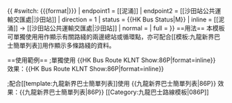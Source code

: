 {{ #switch: {{{format|}}}
  | endpoint1 = [[泥涌]]
  | endpoint2 = [[沙田站公共運輸交匯處|沙田站]]
  | direction = 1
  | status = {{HK Bus Status|M}}
  | inline = [[泥涌]] → [[沙田站公共運輸交匯處|沙田站]]
  | normal =
  | full =
}}<noinclude>
==用法==
本模板可單獨使用用作顯示有關路綫的兩邊總站或循環點，亦可配合[[模板:九龍新界巴士簡單列表]]用作顯示多條路綫的資料。

==使用範例==
;單獨使用
<nowiki>{{HK Bus Route KLNT Show:86P|format=inline}}</nowiki><br>
效果：{{HK Bus Route KLNT Show:86P|format=inline}}

;配合[[template:九龍新界巴士簡單列表]]使用
<nowiki>{{九龍新界巴士簡單列表|86P}}</nowiki>
效果：{{九龍新界巴士簡單列表|86P}}
[[Category:九龍巴士路線模板|086P]]</noinclude>
